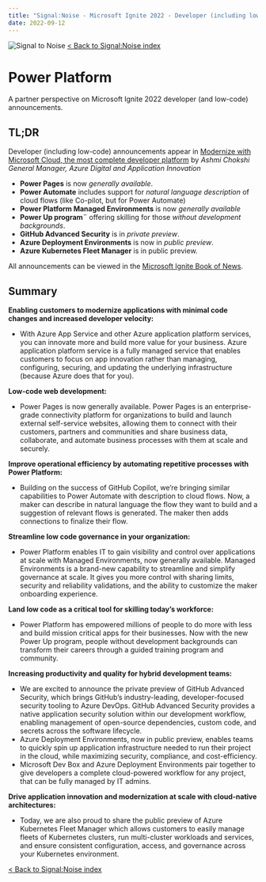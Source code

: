 ```yaml
---
title: "Signal:Noise - Microsoft Ignite 2022 - Developer (including low-code) for partner"
date: 2022-09-12
---
```


![Signal to Noise](/PartnerCrucible/Library/signaltonoise-msignite2022.png)
[< Back to Signal:Noise index](/PartnerCrucible/SignaltoNoise)

# Power Platform

A partner perspective on Microsoft Ignite 2022 developer (and low-code) announcements.

## TL;DR

Developer (including low-code) announcements appear in [Modernize with Microsoft Cloud, the most complete developer platform](https://azure.microsoft.com/en-ca/blog/modernize-with-microsoft-cloud-the-most-complete-developer-platform/) by *Ashmi Chokshi General Manager, Azure Digital and Application Innovation*

* **Power Pages**  is now *generally available*.
* **Power Automate** includes support for *natural language description* of cloud flows (like Co-pilot, but for Power Automate)
* **Power Platform Managed Environments** is now *generally available*
* **Power Up program¨** offering skilling for those *without development backgrounds*.
* **GitHub Advanced Security** is in *private preview*.
* **Azure Deployment Environments**  is now in *public preview*.
* **Azure Kubernetes Fleet Manager** is in public preview.

All announcements can be viewed in the [Microsoft Ignite Book of News](https://news.microsoft.com/ignite-2022-book-of-news/).
## Summary


**Enabling customers to modernize applications with minimal code changes and increased developer velocity:**

  * With Azure App Service and other Azure application platform services, you can innovate more and build more value for your business. Azure application platform service is a fully managed service that enables customers to focus on app innovation rather than managing, configuring, securing, and updating the underlying infrastructure (because Azure does that for you).  
  
  **Low-code web development:**
  * Power Pages is now generally available. Power Pages is an enterprise-grade connectivity platform for organizations to build and launch external self-service websites, allowing them to connect with their customers, partners and communities and share business data, collaborate, and automate business processes with them at scale and securely. 
  
**Improve operational efficiency by automating repetitive processes with Power Platform:**
  * Building on the success of GitHub Copilot, we’re bringing similar capabilities to Power Automate with description to cloud flows. Now, a maker can describe in natural language the flow they want to build and a suggestion of relevant flows is generated. The maker then adds connections to finalize their flow.   

**Streamline low code governance in your organization:**
* Power Platform enables IT to gain visibility and control over applications at scale with Managed Environments, now generally available. Managed Environments is a brand-new capability to streamline and simplify governance at scale. It gives you more control with sharing limits, security and reliability validations, and the ability to customize the maker onboarding experience.  

**Land low code as a critical tool for skilling today’s workforce:**
* Power Platform has empowered millions of people to do more with less and build mission critical apps for their businesses. Now with the new Power Up program, people without development backgrounds can transform their careers through a guided training program and community.
  
**Increasing productivity and quality for hybrid development teams:**
* We are excited to announce the private preview of GitHub Advanced Security, which brings GitHub’s industry-leading, developer-focused security tooling to Azure DevOps. GitHub Advanced Security provides a native application security solution within our development workflow, enabling management of open-source dependencies, custom code, and secrets across the software lifecycle. 
* Azure Deployment Environments, now in public preview, enables teams to quickly spin up application infrastructure needed to run their project in the cloud, while maximizing security, compliance, and cost-efficiency.
* Microsoft Dev Box and Azure Deployment Environments pair together to give developers a complete cloud-powered workflow for any project, that can be fully managed by IT admins.
  
**Drive application innovation and modernization at scale with cloud-native architectures:**
* Today, we are also proud to share the public preview of Azure Kubernetes Fleet Manager which allows customers to easily manage fleets of Kubernetes clusters, run multi-cluster workloads and services, and ensure consistent configuration, access, and governance across your Kubernetes environment. 

  
 [< Back to Signal:Noise index](/PartnerCrucible/SignaltoNoise)

